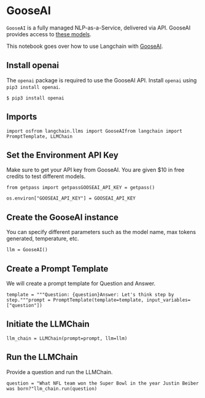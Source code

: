 GooseAI
=======

`GooseAI` is a fully managed NLP-as-a-Service, delivered via API. GooseAI provides access to [these models](https://goose.ai/docs/models).

This notebook goes over how to use Langchain with [GooseAI](https://goose.ai/).

Install openai[](#install-openai "Direct link to Install openai")
------------------------------------------------------------------

The `openai` package is required to use the GooseAI API. Install `openai` using `pip3 install openai`.

    $ pip3 install openai

Imports[](#imports "Direct link to Imports")
---------------------------------------------

    import osfrom langchain.llms import GooseAIfrom langchain import PromptTemplate, LLMChain

Set the Environment API Key[](#set-the-environment-api-key "Direct link to Set the Environment API Key")
---------------------------------------------------------------------------------------------------------

Make sure to get your API key from GooseAI. You are given $10 in free credits to test different models.

    from getpass import getpassGOOSEAI_API_KEY = getpass()

    os.environ["GOOSEAI_API_KEY"] = GOOSEAI_API_KEY

Create the GooseAI instance[](#create-the-gooseai-instance "Direct link to Create the GooseAI instance")
---------------------------------------------------------------------------------------------------------

You can specify different parameters such as the model name, max tokens generated, temperature, etc.

    llm = GooseAI()

Create a Prompt Template[](#create-a-prompt-template "Direct link to Create a Prompt Template")
------------------------------------------------------------------------------------------------

We will create a prompt template for Question and Answer.

    template = """Question: {question}Answer: Let's think step by step."""prompt = PromptTemplate(template=template, input_variables=["question"])

Initiate the LLMChain[](#initiate-the-llmchain "Direct link to Initiate the LLMChain")
---------------------------------------------------------------------------------------

    llm_chain = LLMChain(prompt=prompt, llm=llm)

Run the LLMChain[](#run-the-llmchain "Direct link to Run the LLMChain")
------------------------------------------------------------------------

Provide a question and run the LLMChain.

    question = "What NFL team won the Super Bowl in the year Justin Beiber was born?"llm_chain.run(question)